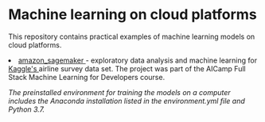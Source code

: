 # Machine learning on cloud platforms

This repository contains practical examples of machine learning models on cloud platforms. 

<li> <a href="https://github.com/lilianasku/ML-on-cloud-platforms/blob/main/notebooks/Knn-and-XGBoost.ipynb"> amazon_sagemaker </a> - exploratory data analysis and machine learning for <a href="https://www.kaggle.com/teejmahal20/airline-passenger-satisfaction"> Kaggle's </a> airline survey data set. 
The project was part of the AICamp Full Stack Machine Learning for Developers course. </li>

<i>       </i>
<i>       </i>
<i>       </i>
<i>       </i>


<i> The preinstalled environment for training the models on a computer includes the Anaconda installation listed in the environment.yml file and Python 3.7. </i>
